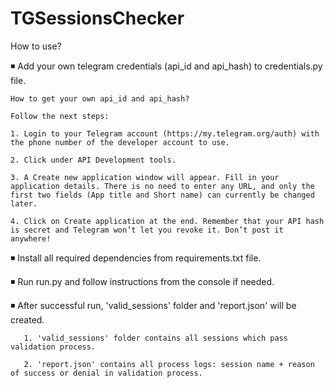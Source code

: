# TGSessionsChecker

How to use?

◾ Add your own telegram credentials (api_id and api_hash) to credentials.py file.

    How to get your own api_id and api_hash?

    Follow the next steps:

    1. Login to your Telegram account (https://my.telegram.org/auth) with the phone number of the developer account to use.

    2. Click under API Development tools.

    3. A Create new application window will appear. Fill in your application details. There is no need to enter any URL, and only the first two fields (App title and Short name) can currently be changed later.

    4. Click on Create application at the end. Remember that your API hash is secret and Telegram won’t let you revoke it. Don’t post it anywhere!

◾ Install all required dependencies from requirements.txt file.

◾ Run run.py and follow instructions from the console if needed.

◾ After successful run, 'valid_sessions' folder and 'report.json' will be created.

       1. 'valid_sessions' folder contains all sessions which pass validation process.
       
       2. 'report.json' contains all process logs: session name + reason of success or denial in validation process.
